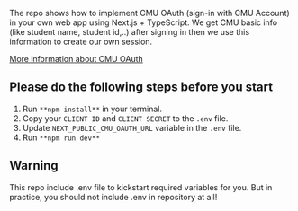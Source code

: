 The repo shows how to implement CMU OAuth (sign-in with CMU Account) in your own web app using Next.js + TypeScript. We get CMU basic info (like student name, student id,..) after signing in then we use this information to create our own session.

[More information about CMU OAuth](https://docs.google.com/document/d/1N2jqPHwgKD1hmspXBlEfoHEw6Sj2m-co2Jx_lRQTPwY/edit?usp=sharing)

## Please do the following steps before you start

1. Run `**npm install**` in your terminal.
2. Copy your `CLIENT ID` and `CLIENT SECRET` to the `.env` file.
3. Update `NEXT_PUBLIC_CMU_OAUTH_URL` variable in the `.env` file.
4. Run `**npm run dev**`

## Warning

This repo include .env file to kickstart required variables for you. But in practice, you should not include .env in repository at all!





